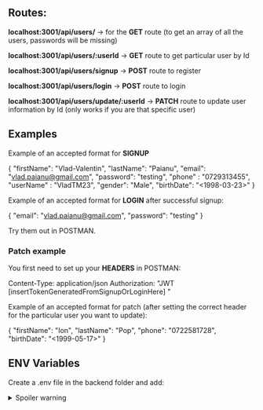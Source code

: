 ## Routes:

<b>localhost:3001/api/users/</b> -> for the <b>GET</b> route (to get an array of all the users, passwords will be missing)

<b>localhost:3001/api/users/:userId</b> -> <b>GET</b> route to get particular user by Id

<b>localhost:3001/api/users/signup</b> -> <b>POST</b> route to register

<b>localhost:3001/api/users/login</b> -> <b>POST</b> route to login

<b>localhost:3001/api/users/update/:userId</b> -> <b>PATCH</b> route to update user information by Id (only works if you are that specific user)

## Examples

Example of an accepted format for <b>SIGNUP</b>

{ "firstName": "Vlad-Valentin", "lastName": "Paianu", "email": "vlad.paianu@gmail.com", "password": "testing", "phone" : "0729313455", "userName" : "VladTM23", "gender": "Male", "birthDate": "<1998-03-23>" }

Example of an accepted format for <b>LOGIN</b> after successful signup:

{ "email": "vlad.paianu@gmail.com", "password": "testing" }

Try them out in POSTMAN.

### Patch example

You first need to set up your <b>HEADERS</b> in POSTMAN:

Content-Type: application/json Authorization: "JWT [insertTokenGeneratedFromSignupOrLoginHere] "

Example of an accepted format for patch (after setting the correct header for the particular user you want to update):

{ "firstName": "Ion", "lastName": "Pop", "phone": "0722581728", "birthDate": "<1999-05-17>" }

## ENV Variables

Create a .env file in the backend folder and add:

<details>
	<summary>Spoiler warning</summary>
	
	DB_PASS=ligaaclabs
	TOKEN_ENCRYPTION=SantaClausIsComingToTown
</details>
